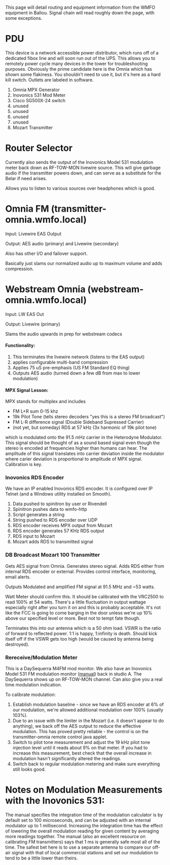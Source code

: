 This page will detail routing and equipment information from the WMFO equipment in Ballou. Signal chain will read roughly down the page, with some exceptions.

# PDU

This device is a network accessible power distributor, which runs off of a dedicated fibox line and will soon run out of the UPS. This allows you to remotely power cycle many devices in the tower for troubleshooting purposes. Obviously the prime candidate here is the Omnia which has shown some flakiness. You shouldn't need to use it, but it's here as a hard kill switch. Outlets are labeled in software.

1.  Omnia MPX Generator
2.  Inovonics 531 Mod Meter
3.  Cisco SG500X-24 switch
4.  unused
5.  unused
6.  unused
7.  unused
8.  Mozart Transmitter

# Router Selector

Currently also sends the output of the Inovonics Model 531 modulation meter back down as RF-TOW-MON livewire source. This will give garbage audio if the transmitter powers down, and can serve as a substitute for the Belar if need arises.

Allows you to listen to various sources over headphones which is good.

# Omnia FM (transmitter-omnia.wmfo.local)

Input: Livewire EAS Output

Output: AES audio (primary) and Livewire (secondary)

Also has other I/O and failover support.

Basically just slams our normalized audio up to maximum volume and adds compression.

# Webstream Omnia (webstream-omnia.wmfo.local)

Input: LW EAS Out

Output: Livewire (primary)

Slams the audio upwards in prep for webstream codecs

#### Functionality:

1.  This terminates the livewire network (listens to the EAS output)
2.  applies configurable multi-band compression
3.  Applies 75 uS pre-emphasis (US FM Standard EQ thing)
4.  Outputs AES audio (turned down a few dB from max to lower modulation)

#### MPX Signal Lesson:

MPX stands for multiplex and includes

-   FM L+R sum 0-15 khz
-   19k Pilot Tone (tells stereo decoders "yes this is a stereo FM broadcast")
-   FM L-R difference signal (Double Sideband Supressed Carrier)
-   (not yet, but someday) RDS at 57 kHz (3x harmonic of 19k pilot tone)

which is modulated onto the 91.5 mHz carrier in the Heterodyne Modulator. This signal should be thought of as a sound based signal even though the stereo is encoded at frequencies higher than humans can hear. The amplitude of this signal translates into carrier deviation inside the modulator where carier deviation is proportional to amplitude of MPX signal. Calibration is key.

### Inovonics RDS Encoder

We have an IP enabled Inovonics RDS encoder. It is configured over IP Telnet (and a Windows utility installed on Smooth).

1.  Data pushed to spinitron by user or Rivendell
2.  Spinitron pushes data to wmfo-http
3.  Script generates a string
4.  String pushed to RDS encoder over UDP
5.  RDS encoder receives MPX output from Mozart
6.  RDS encoder generates 57 KHz RDS output
7.  RDS input to Mozart
8.  Mozart adds RDS to transmitted signal

### DB Broadcast Mozart 100 Transmitter

Gets AES signal from Omnia. Generates stereo signal. Adds RDS either from internal RDS encoder or external. Provides control interface, monitoring, email alerts.

Outputs Modulated and amplified FM signal at 91.5 MHz and \~53 watts.

Watt Meter should confirm this. It should be calibrated with the VRC2500 to read 100% at 54 watts. There's a little fluctuation in output wattage especially right after you turn it on and this is probably acceptable. It's not like the FCC is going to come barging in the door unless we're up 10% above our specified level or more. Best not to tempt fate though.

Terminates this into our antenna which is a 50 ohm load. VSWR is the ratio of forward to reflected power. 1:1 is happy, 1:infinity is death. Should kick itself off if the VSWR gets too high (would be caused by antenna being destroyed).

### Rereceive/Modulation Meter

This is a DaySequerra M4FM mod monitor. We also have an Inovonics Model 531 FM modulation monitor ([manual](http://www.inovonicsbroadcast.com/wp-content/uploads/catablog/downloads/531Manual.pdf "http://www.inovonicsbroadcast.com/wp-content/uploads/catablog/downloads/531Manual.pdf")) back in studio A. The DaySequerra shows up on RF-TOW-MON channel. Can also give you a real time modulation indication.

To calibrate modulation:

1. Establish modulation baseline - since we have an RDS encoder at 6% of our modulation, we're allowed additional modulation over 100% (usually 103%).
2. Due to an issue with the limiter in the Mozart (i.e. it doesn't appear to do anything), we back off the AES output to reduce the effective modulation. This has proved pretty reliable - the control is on the transmitter-omnia remote control java applet.
3.  Switch to pilot tone measurement and adjust the 19 kHz pilot tone injection level until it reads about 9% on that meter. If you had to increase this measurement, best check that the overall increase in modulation hasn't significantly altered the readings.
4.  Switch back to regular modulation metering and make sure everything still looks good.

# Notes on Modulation Measurements with the Inovonics 531:

The manual specifies the integration time of the modulation calculator is by default set to 100 microseconds, and can be adjusted with an internal modulator up to 1 millisecond. Increasing the integration time has the effect of lowering the overall modulation reading for given content by averaging more readings together. The manual (also an excellent resource on calibrating FM transmitters) says that 1 ms is generally safe most all of the time. The safest bet here is to use a separate antenna to compare our off-air signal with that of local commercial stations and set our modulation to tend to be a little lower than theirs.
